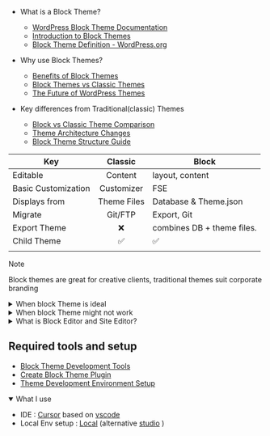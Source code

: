 - What is a Block Theme?

  - [WordPress Block Theme Documentation](https://developer.wordpress.org/block-editor/how-to-guides/themes/block-theme-overview/)
  - [Introduction to Block Themes](https://learn.wordpress.org/tutorial/introduction-to-block-themes/)
  - [Block Theme Definition - WordPress.org](https://wordpress.org/documentation/article/block-themes/)

- Why use Block Themes?

  - [Benefits of Block Themes](https://developer.wordpress.org/block-editor/how-to-guides/themes/block-theme-overview/#benefits)
  - [Block Themes vs Classic Themes](https://kinsta.com/blog/wordpress-block-themes/)
  - [The Future of WordPress Themes](https://wordpress.org/news/2021/12/wordpress-5-9-features-block-themes/)

- Key differences from Traditional(classic) Themes
  - [Block vs Classic Theme Comparison](https://fullsiteediting.com/lessons/block-themes-vs-classic-themes/)
  - [Theme Architecture Changes](https://developer.wordpress.org/block-editor/how-to-guides/themes/theme-json/)
  - [Block Theme Structure Guide](https://developer.wordpress.org/themes/block-themes/block-theme-structure/)

| Key                 |      Classic       | Block                      |
| ------------------- | :----------------: | -------------------------- |
| Editable            |      Content       | layout, content            |
| Basic Customization |     Customizer     | FSE                        |
| Displays from       |    Theme Files     | Database & Theme.json      |
| Migrate             |      Git/FTP       | Export, Git                |
| Export Theme        |        :x:         | combines DB + theme files. |
| Child Theme         | :white_check_mark: | :white_check_mark:         |
|                     |                    |                            |

> [!NOTE]
> Block themes are great for creative clients, traditional themes suit corporate branding

<details>
<summary>When block Theme is ideal</summary>
- Clients who prefer hands-on design and are comfortable using WordPress's design tools.
</details>

<details>
<summary>When block Theme might not work</summary>
-  Large businesses with strict branding standards where design consistency is crucial.
- If a client is not involved in creating content beyond simple text, a traditional theme is the best choice.

</details>

<details>
<summary>What is Block Editor and Site Editor?</summary>

The Block Editor only allows us to add content to pages and posts.
Site Editor gives you the ability to edit your site cohesively. You can edit the look and feel, modify templates, and add content to pages.

</details>

## Required tools and setup

- [Block Theme Development Tools](https://developer.wordpress.org/block-editor/getting-started/devenv/)
- [Create Block Theme Plugin](https://wordpress.org/plugins/create-block-theme/)
- [Theme Development Environment Setup](https://developer.wordpress.org/block-editor/getting-started/tutorials/block-based-themes/)

<details open>
<summary> What I use </summary>

- IDE : [Cursor](https://www.cursor.com) based on [vscode](https://code.visualstudio.com)
- Local Env setup : [Local](https://localwp.com) (alternative [studio](https://developer.wordpress.com/studio/) )
</details>
